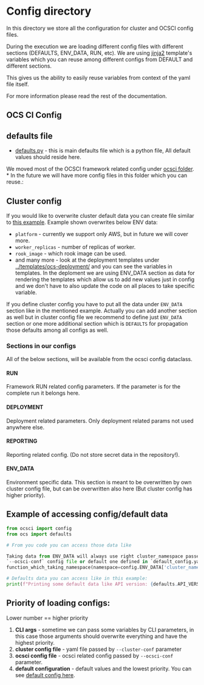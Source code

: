 # Config directory

In this directory we store all the configuration for cluster and OCSCI config
files.

During the execution we are loading different config files with different
sections (DEFAULTS, ENV_DATA, RUN, etc).
We are using [jinja2](http://jinja.pocoo.org/docs/2.10/templates/#variables)
template's variables which you can reuse among different configs from
DEFAULT and different sections.

This gives us the ability to easily reuse variables from context of the
yaml file itself.

For more information please read the rest of the documentation.


## OCS CI Config

## defaults file
* [defaults.py](../ocs_ci/ocs/defaults.py) - this is main defaults file which is
  a python file, All default values should reside here.

We moved most of the OCSCI framework related config under
[ocsci folder](./ocsci/). * In the future we will have more config files in
this folder which you can reuse.:


## Cluster config

If you would like to overwrite cluster default data you can create file
similar to [this example](./examples/ocs_basic_install.yml). Example shown
overwrites below ENV data:

* `platform` - currently we support only AWS, but in future we will cover
    more.
* `worker_replicas` - number of replicas of worker.
* `rook_image` - which rook image can be used.
* and many more - look at the deployment templates under
    [../templates/ocs-deployment/](../ocs_ci/templates/ocs-deployment/) and you can
    see the variables in templates. In the deploment we are using ENV_DATA
    section as data for rendering the templates which allow us to add new
    values just in config and we don't have to also update the code on all
    places to take specific variable.

If you define cluster config you have to put all the data under `ENV_DATA`
section like in the mentioned example. Actually you can add another section as
well but in cluster config file we recommend to define just `ENV_DATA` section
or one more additional section which is `DEFAULTS` for propagation those
defaults among all configs as well.

### Sections in our configs

All of the below sections, will be available from the ocsci config dataclass.

#### RUN

Framework RUN related config parameters. If the parameter is for the complete
run it belongs here.

#### DEPLOYMENT

Deployment related parameters. Only deployment related params not used
anywhere else.

#### REPORTING

Reporting related config. (Do not store secret data in the repository!).

#### ENV_DATA

Environment specific data. This section is meant to be overwritten by own
cluster config file, but can be overwritten also here (But cluster config has
higher priority).

## Example of accessing config/default data

```python
from ocsci import config
from ocs import defaults

# From you code you can access those data like

Taking data from ENV_DATA will always use right cluster_namespace passed via
`--ocsci-conf` config file or default one defined in `default_config.yaml`.
function_which_taking_namespace(namespace=config.ENV_DATA['cluster_namespace'])

# Defaults data you can access like in this example:
print(f"Printing some default data like API version: {defaults.API_VERSION}")
```

## Priority of loading configs:

Lower number == higher priority

1) **CLI args** - sometime we can pass some variables by CLI parameters, in
    this case those arguments should overwrite everything and have the highest
    priority.
2) **cluster config file** - yaml file passed by `--cluster-conf` parameter
3) **ocsci config file** - ocsci related config passed by `--ocsci-conf`
    parameter.
4) **default configuration** - default values and the lowest priority. You can
    see [default config here](../ocs_ci/framework/conf/default_config.yaml).
